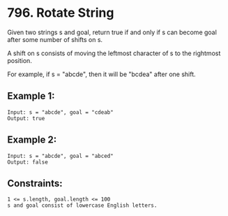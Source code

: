 # 796. Rotate String
     
Given two strings s and goal, return true if and only if s can become goal after some number of shifts on s.

A shift on s consists of moving the leftmost character of s to the rightmost position.

For example, if s = "abcde", then it will be "bcdea" after one shift.

## Example 1:

    Input: s = "abcde", goal = "cdeab"
    Output: true

## Example 2:

    Input: s = "abcde", goal = "abced"
    Output: false

## Constraints:

    1 <= s.length, goal.length <= 100
    s and goal consist of lowercase English letters.